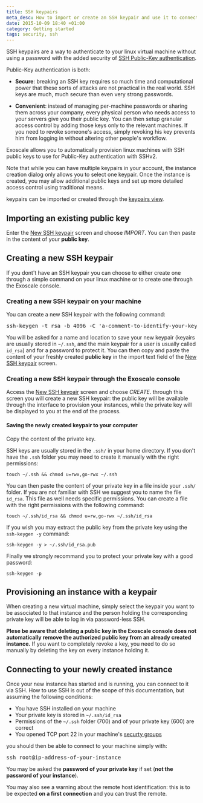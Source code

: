 ```yaml
---
title: SSH keypairs
meta_desc: How to import or create an SSH keypair and use it to connect to your Exoscale vitual machine instance through SSH
date: 2015-10-09 18:40 +01:00
category: Getting started
tags: security, ssh
---
```

SSH keypairs are a way to authenticate to your linux virtual machine without using a password with the added security of [SSH Public-Key authentication](https://en.wikipedia.org/wiki/Public-key_cryptography).

Public-Key authentication is both:

* **Secure**: breaking an SSH key requires so much time and computational power that these sorts of attacks are not practical in the real world. SSH keys are much, much secure than even very strong passwords.

* **Convenient**: instead of managing per-machine passwords or sharing them across your company, every physical person who needs access to your servers give you their public key. You can then setup granular access control by adding those keys only to the relevant machines. If you need to revoke someone's access, simply revoking his key prevents him from logging in without altering other people's workflow.

Exoscale allows you to automatically provision linux machines with SSH public keys to use for Public-Key authentication with SSHv2.

Note that while you can have multiple keypairs in your account, the instance creation dialog only allows you to select one keypair. Once the instance is created, you may allow additional public keys and set up more detailed access control using traditional means.

keypairs can be imported or created through the [keypairs view](https://portal.exoscale.ch/compute/keypairs).


## Importing an existing public key

Enter the [New SSH keypair](https://portal.exoscale.ch/compute/keypairs/add) screen and choose *IMPORT*. You can then paste in the content of your **public key**.

## Creating a new SSH keypair

If you dont't have an SSH keypair you can choose to either create one through a simple command on your linux machine or to create one through the Exoscale console.

### Creating a new SSH keypair on your machine
You can create a new SSH keypair with the following command:

<pre>
ssh-keygen -t rsa -b 4096 -C 'a-comment-to-identify-your-key'
</pre>

You will be asked for a name and location to save your new keypair (keyairs are usually stored in `~/.ssh`, and the main keypair for a user is usually called `id_rsa`) and for a password to protect it. You can then copy and paste the content of your freshly created **public key** in the import text field of the [New SSH keypair](https://portal.exoscale.ch/compute/keypairs/add) screen.

### Creating a new SSH keypair through the Exoscale console

Access the [New SSH keypair](https://portal.exoscale.ch/compute/keypairs/add) screen and choose *CREATE*. through this screen you will create a new SSH keypair: the public key will be available through the interface to provision your instances, while the private key will be displayed to you at the end of the process.

#### Saving the newly created keypair to your computer
Copy the content of the private key.

SSH keys are usually stored in the `.ssh/` in your home directory. If you don't have the `.ssh` folder you may need to create it manually with the right permissions:

    touch ~/.ssh && chmod u=rwx,go-rwx ~/.ssh

You can then paste the content of your private key in a file inside your `.ssh/` folder. If you are not familiar with SSH we suggest you to name the file `id_rsa`. This file as well needs specific permissions. You can create a file with the right permissions with the following command: 

	touch ~/.ssh/id_rsa && chmod u=rw,go-rwx ~/.ssh/id_rsa

If you wish you may extract the public key from the private key using the `ssh-keygen -y` command:

	ssh-keygen -y > ~/.ssh/id_rsa.pub

Finally we strongly recommand you to protect your private key with a good password:

	ssh-keygen -p

## Provisioning an instance with a keypair

When creating a new virtual machine, simply select the keypair you want to be associated to that instance and the person holding the corresponding private key will be able to log in via password-less SSH.

**Plese be aware that deleting a public key in the Exoscale console does not automatically remove the authorized public key from an already created instance.** If you want to completely revoke a key, you need to do so manually by deleting the key on every instance holding it.

## Connecting to your newly created instance

Once your new instance has started and is running, you can connect to it via SSH. How to use SSH is out of the scope of this documentation, but assuming the following conditions:
	
* You have SSH installed on your machine
* Your private key is stored in `~/.ssh/id_rsa`
* Permissions of the `~/.ssh` folder (700) and of your private key (600) are correct
* You opened TCP port 22 in your machine's [securty groups](https://community.exoscale.ch/tutorial/introduction-to-security-groups/)

you should then be able to connect to your machine simply with:

<pre>
ssh root@ip-address-of-your-instance
</pre>

You may be asked the **password of your private key** if set (**not the password of your instance**).

You may also see a warning about the remote host identification: this is to be expected **on a first connection** and you can trust the remote.
